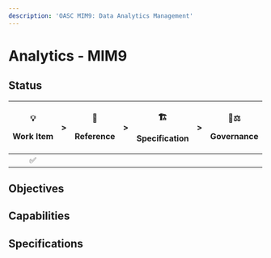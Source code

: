 ```yaml
---
description: 'OASC MIM9: Data Analytics Management'
---
```


# Analytics - MIM9

## Status <a id="MIM1:ContextInformationManagement-Goal"></a>

<table>
  <thead>
    <tr>
      <th style="text-align:center">
        <p>&#x1F4A1;</p>
        <p>Work Item</p>
      </th>
      <th style="text-align:center">&gt;</th>
      <th style="text-align:center">
        <p>&#x1F9E9;</p>
        <p>Reference</p>
      </th>
      <th style="text-align:center">&gt;</th>
      <th style="text-align:center">
        <p>&#x1F3D7;</p>
        <p>Specification</p>
      </th>
      <th style="text-align:center">&gt;</th>
      <th style="text-align:center">
        <p>&#x1F469;&#x2696;</p>
        <p>Governance</p>
      </th>
    </tr>
  </thead>
  <tbody>
    <tr>
      <td style="text-align:center">&#x2705;</td>
      <td style="text-align:center"></td>
      <td style="text-align:center"></td>
      <td style="text-align:center"></td>
      <td style="text-align:center"></td>
      <td style="text-align:center"></td>
      <td style="text-align:center"></td>
    </tr>
  </tbody>
</table>

## Objectives <a id="MIM1:ContextInformationManagement-Goal"></a>



## Capabilities



## Specifications <a id="MIM3:EcosystemTransactionManagement-Recommendedspecifications"></a>

